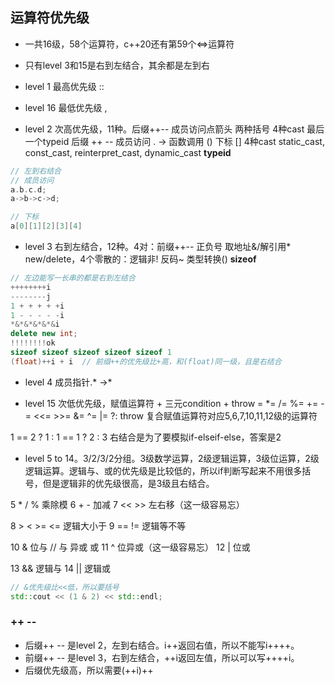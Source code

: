 ## 运算符优先级

- 一共16级，58个运算符，c++20还有第59个<=>运算符

- 只有level 3和15是右到左结合，其余都是左到右

- level 1 最高优先级 ::

- level 16 最低优先级 ,

- level 2 次高优先级，11种。后缀++-- 成员访问点箭头 两种括号 4种cast 最后一个typeid
后缀      ++ --
成员访问  . ->
函数调用  ()
下标      []
4种cast static_cast, const_cast, reinterpret_cast, dynamic_cast
**typeid**


```c++
// 左到右结合
// 成员访问
a.b.c.d;
a->b->c->d;

// 下标
a[0][1][2][3][4]
```

- level 3 右到左结合，12种。4对：前缀++-- 正负号 取地址&/解引用* new/delete，4个零散的：逻辑非! 反码~ 类型转换() **sizeof**

```c++
// 左边能写一长串的都是右到左结合
++++++++i
--------j
1 + + + + +i
1 - - - - -i
*&*&*&*&*&i
delete new int;
!!!!!!!!ok
sizeof sizeof sizeof sizeof sizeof 1
(float)++i + i  // 前缀++的优先级比+高，和(float)同一级，且是右结合
```

- level 4 成员指针.* ->*

- level 15 次低优先级，赋值运算符 + 三元condition + throw
= *= /= %= += -= <<= >>= &= ^= |= ?: throw
复合赋值运算符对应5,6,7,10,11,12级的运算符

1 == 2 ? 1 : 1 == 1 ? 2 : 3 右结合是为了要模拟if-elseif-else，答案是2

- level 5 to 14。3/2/3/2分组。3级数学运算，2级逻辑运算，3级位运算，2级逻辑运算。逻辑与、或的优先级是比较低的，所以if判断写起来不用很多括号，但是逻辑非的优先级很高，是3级且右结合。

5 * / % 乘除模
6 + - 加减
7 << >> 左右移（这一级容易忘）

8 > < >= <= 逻辑大小于
9 == != 逻辑等不等

10 &   位与  // 与 异或 或
11 ^   位异或（这一级容易忘）
12 |   位或

13 &&  逻辑与
14 ||  逻辑或

```c++
// &优先级比<<低，所以要括号
std::cout << (1 & 2) << std::endl;
```
### ++ --
- 后缀++ -- 是level 2，左到右结合。i++返回右值，所以不能写i++++。
- 前缀++ -- 是level 3，右到左结合，++i返回左值，所以可以写++++i。
- 后缀优先级高，所以需要(++i)++